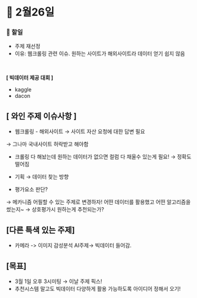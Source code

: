 📃 2월26일
=============

### 🔔 할일
- 주제 재선정 
- 이유: 웹크롤링 관련 이슈. 원하는 사이트가 해외사이트라 데이터 얻기 쉽지 않음


<br>


**[ 빅데이터 제공 대회 ]**

- kaggle
- dacon




## [ 와인 주제 이슈사항 ]

- 웹크롤링 - 해외사이트 → 사이트 자산 요청에 대한 답변 필요

→ 그나마 국내사이트 허락받고 해야함

- 크롤링 다 해놨는데 원하는 데이터가 없으면 컬럼 다 채울수 있는게 필요! → 정확도 떨어짐
- 기획 → 데이터 찾는 방향

- 평가요소 판단?

→ 메카니즘 어필할 수 있는 주제로 변경하자! 어떤 데이터를 활용했고 어떤 알고리즘을 썼는지~ → 상호평가시 원하는게 추천되는가? 

## [다른 특색 있는 주제]

- 카메라 -> 이미지 감성분석 AI주제→  빅데이터 들어감.

## [목표]

- 3월 1일 오후 3시미팅 → 이날 주제 픽스!
- 추천시스템 말고도 빅데이터 다양하게 활용 가능하도록 아이디어 정해서 오기!